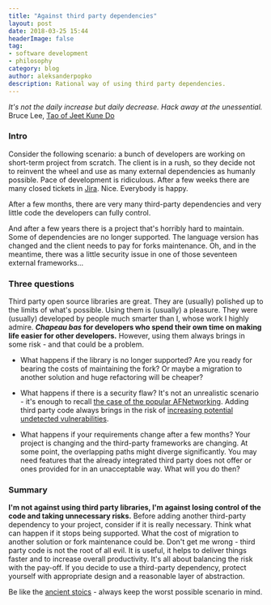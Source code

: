 ```yaml
---
title: "Against third party dependencies"
layout: post
date: 2018-03-25 15:44
headerImage: false
tag:
- software development
- philosophy
category: blog
author: aleksanderpopko
description: Rational way of using third party dependencies.
---
```

*It's not the daily increase but daily decrease. Hack away at the unessential.*  
Bruce Lee, [Tao of Jeet Kune Do](https://www.goodreads.com/book/show/57858.Tao_of_Jeet_Kune_Do)  

### Intro
Consider the following scenario: a bunch of developers are working on short-term project from scratch. The client is in a rush, so they decide not to reinvent the wheel and use as many external dependencies as humanly possible. Pace of development is ridiculous. After a few weeks there are many closed tickets in [Jira](https://www.atlassian.com/software/jira). Nice. Everybody is happy.  

After a few months, there are very many third-party dependencies and very little code the developers can fully control.  

And after a few years there is a project that's horribly hard to maintain. Some of dependencies are no longer supported. The language version has changed and the client needs to pay for forks maintenance. Oh, and in the meantime, there was a little security issue in one of those seventeen external frameworks...  

### Three questions

Third party open source libraries are great. They are (usually) polished up to the limits of what's possible. Using them is (usually) a pleasure. They were (usually) developed by people much smarter than I, whose work I highly admire. ***Chapeau bas* for developers who spend their own time on making life easier for other developers.** However, using them always brings in some risk - and that could be a problem.


* What happens if the library is no longer supported? Are you ready for bearing the costs of maintaining the fork? Or maybe a migration to another solution and huge refactoring will be cheaper?
  
* What happens if there is a security flaw? It's not an unrealistic scenario - it's enough to recall [the case of the popular AFNetworking](https://gist.github.com/AlamofireSoftwareFoundation/f784f18f949b95ab733a). Adding third party code always brings in the risk of [increasing potential undetected vulnerabilities](https://hackernoon.com/im-harvesting-credit-card-numbers-and-passwords-from-your-site-here-s-how-9a8cb347c5b5).

* What happens if your requirements change after a few months? Your project is changing and the third-party frameworks are changing. At some point, the overlapping paths might diverge significantly. You may need features that the already integrated third party does not offer or ones provided for in an unacceptable way. What will you do then?

### Summary

**I'm not against using third party libraries, I'm against losing control of the code and taking unnecessary risks.** Before adding another third-party dependency to your project, consider if it is really necessary. Think what can happen if it stops being supported. What the cost of migration to another solution or fork maintenance could be. Don't get me wrong - third party code is not the root of all evil. It is useful, it helps to deliver things faster and to increase overall productivity. It's all about balancing the risk with the pay-off. If you decide to use a third-party dependency, protect yourself with appropriate design and a reasonable layer of abstraction.

Be like the [ancient stoics](https://dailystoic.com/what-is-stoicism-a-definition-3-stoic-exercises-to-get-you-started/) - always keep the worst possible scenario in mind.
